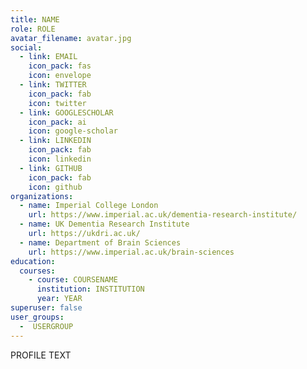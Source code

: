 ```yaml
---
title: NAME
role: ROLE
avatar_filename: avatar.jpg
social:
  - link: EMAIL
    icon_pack: fas
    icon: envelope
  - link: TWITTER
    icon_pack: fab
    icon: twitter
  - link: GOOGLESCHOLAR
    icon_pack: ai
    icon: google-scholar
  - link: LINKEDIN
    icon_pack: fab
    icon: linkedin
  - link: GITHUB
    icon_pack: fab
    icon: github
organizations:
  - name: Imperial College London
    url: https://www.imperial.ac.uk/dementia-research-institute/
  - name: UK Dementia Research Institute
    url: https://ukdri.ac.uk/
  - name: Department of Brain Sciences
    url: https://www.imperial.ac.uk/brain-sciences
education:
  courses:
    - course: COURSENAME
      institution: INSTITUTION
      year: YEAR
superuser: false
user_groups:
  -  USERGROUP
---
```

PROFILE TEXT